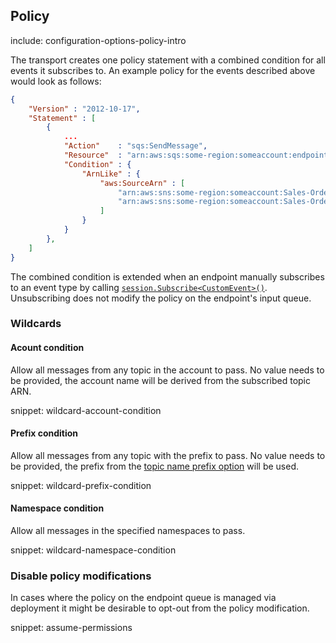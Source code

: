 ## Policy

include: configuration-options-policy-intro

The transport creates one policy statement with a combined condition for all events it subscribes to. An example policy for the events described above would look as follows:

```json
{
    "Version" : "2012-10-17",
    "Statement" : [
        {
            ...
            "Action"    : "sqs:SendMessage",
            "Resource"  : "arn:aws:sqs:some-region:someaccount:endpoint",
            "Condition" : {
                "ArnLike" : {
                    "aws:SourceArn" : [
                        "arn:aws:sns:some-region:someaccount:Sales-OrderAccepted",
                        "arn:aws:sns:some-region:someaccount:Sales-OrderPaid"
                    ]
                }
            }
        },
    ]
}
```

The combined condition is extended when an endpoint manually subscribes to an event type by calling [`session.Subscribe<CustomEvent>()`](/nservicebus/messaging/publish-subscribe/controlling-what-is-subscribed.md). Unsubscribing does not modify the policy on the endpoint's input queue.

### Wildcards

#### Acount condition

Allow all messages from any topic in the account to pass. No value needs to be provided, the account name will be derived from the subscribed topic ARN.

snippet: wildcard-account-condition

#### Prefix condition

Allow all messages from any topic with the prefix to pass. No value needs to be provided, the prefix from the [topic name prefix option](#topicnameprefix) will be used.

snippet: wildcard-prefix-condition

#### Namespace condition

Allow all messages in the specified namespaces to pass.

snippet: wildcard-namespace-condition

### Disable policy modifications

In cases where the policy on the endpoint queue is managed via deployment it might be desirable to opt-out from the policy modification.

snippet: assume-permissions
